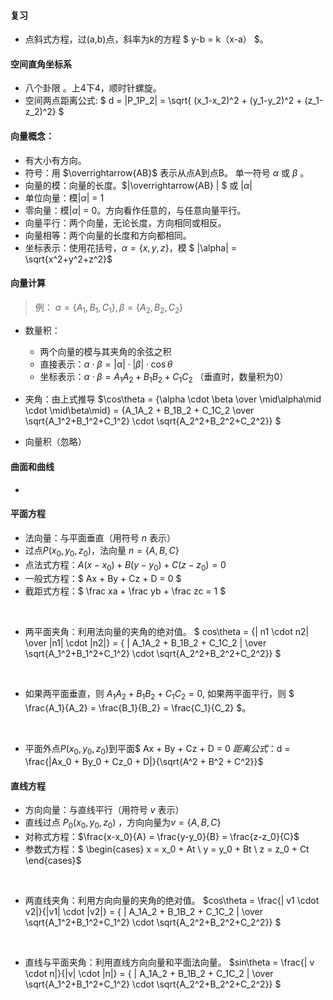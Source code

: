 
#### 复习
- 点斜式方程，过(a,b)点，斜率为k的方程 $ y-b = k（x-a） $。



#### 空间直角坐标系
- 八个卦限 。上4下4，顺时针螺旋。
- 空间两点距离公式: $ d = |P_1P_2| = \sqrt{ (x_1-x_2)^2 + (y_1-y_2)^2 + (z_1-z_2)^2} $

#### 向量概念：
  - 有大小有方向。
  - 符号：用 $\overrightarrow{AB}$ 表示从点A到点B。 单一符号 $\alpha$ 或 $\beta$ 。
  - 向量的模：向量的长度。$|\overrightarrow{AB} | $ 或 $|\alpha|$
  - 单位向量：模$|\alpha|$ = 1
  - 零向量：模$|\alpha|$ = 0。方向看作任意的，与任意向量平行。
  - 向量平行：两个向量，无论长度，方向相同或相反。
  - 向量相等：两个向量的长度和方向都相同。
  - 坐标表示：使用花括号，$\alpha = \{x,y,z\}$，模 $ |\alpha| = \sqrt{x^2+y^2+z^2}$

#### 向量计算
  > 例： $\alpha = \{A_1,B_1,C_1\}, \beta = \{A_2,B_2,C_2\}$
  - 数量积：
    - 两个向量的模与其夹角的余弦之积
    - 直接表示：$\alpha \cdot \beta = |\alpha| \cdot |\beta| \cdot \cos\theta$
    - 坐标表示：$\alpha \cdot \beta = A_1A_2 + B_1B_2 + C_1C_2$ （垂直时，数量积为0）

  - 夹角：由上式推导 $\cos\theta = {\alpha \cdot \beta \over \mid\alpha\mid \cdot \mid\beta\mid} = {A_1A_2 + B_1B_2 + C_1C_2 \over \sqrt{A_1^2+B_1^2+C_1^2} \cdot \sqrt{A_2^2+B_2^2+C_2^2}}   $ 

  - 向量积（忽略）

#### 曲面和曲线
- 

#### 平面方程
  - 法向量：与平面垂直（用符号 $n$ 表示）
  - 过点$P(x_0,y_0,z_0)$，法向量 $n=\{A,B,C\}$
  - 点法式方程：$A(x-x_0) + B(y-y_0) + C(z-z_0) = 0$ 
  - 一般式方程：$ Ax + By + Cz + D = 0 $ 
  - 截距式方程：$ \frac xa + \frac yb + \frac zc = 1 $
  <br>

  - 两平面夹角：利用法向量的夹角的绝对值。 $ cos\theta = {| n1 \cdot n2| \over |n1| \cdot |n2|} = { | A_1A_2 + B_1B_2 + C_1C_2 | \over \sqrt{A_1^2+B_1^2+C_1^2} \cdot \sqrt{A_2^2+B_2^2+C_2^2}}   $
  <br>

  - 如果两平面垂直，则 $A_1A_2 + B_1B_2 + C_1C_2 = 0$, 如果两平面平行，则 $ \frac{A_1}{A_2} = \frac{B_1}{B_2} = \frac{C_1}{C_2} $。
  <br>

  - 平面外点$P(x_0,y_0,z_0)$到平面$ Ax + By + Cz + D = 0 $距离公式：$d = \frac{|Ax_0 + By_0 + Cz_0 + D|}{\sqrt{A^2 + B^2 + C^2}}$

#### 直线方程
  - 方向向量：与直线平行（用符号 $v$ 表示）
  - 直线过点 $P_0(x_0,y_0,z_0)$ ，方向向量为$v = \{A, B, C\}$
  - 对称式方程：$\frac{x-x_0}{A} = \frac{y-y_0}{B} = \frac{z-z_0}{C}$
  - 参数式方程：$ \begin{cases} x = x_0 + At \\ y = y_0 + Bt \\ z = z_0 + Ct \end{cases}$

  <br>

  - 两直线夹角：利用方向向量的夹角的绝对值。 $cos\theta = \frac{| v1 \cdot v2|}{|v1| \cdot |v2|} =  { | A_1A_2 + B_1B_2 + C_1C_2 | \over \sqrt{A_1^2+B_1^2+C_1^2} \cdot \sqrt{A_2^2+B_2^2+C_2^2}}  $ 

  <br>

  - 直线与平面夹角：利用直线方向向量和平面法向量。 $sin\theta = \frac{| v \cdot n|}{|v| \cdot |n|} =  { | A_1A_2 + B_1B_2 + C_1C_2 | \over \sqrt{A_1^2+B_1^2+C_1^2} \cdot \sqrt{A_2^2+B_2^2+C_2^2}}  $



<!-- 
- 习题：
  - 判断点$(-1,2,-5)$所在卦限
  - 点$(1,-3,2)$关于x轴对称的点。 （x坐标不变，其余坐标取相反数。(1,3,-2)）
  - 向量 $\alpha = \{3,2,\frac{1}{2} \}, \beta = \{-1,1,0\}$，则 $2\alpha \cdot \beta$ =
  - 两个向量的标$\{8,-4,1\}、\{2,2,1\}$，求两个向量的夹角。 （套用两个数量积公式, 1/3）
  - 点$(2,3,7)$到平面 $2x+2y-z+6=0$ 的距离。（得出法向量{2,2,-1}，套用公式）
  - 求向量$ a={1,\sqrt{2},1\}$ 的单位向量，及其和各坐标轴的夹角. [tkk]  \myVariable -->

 
